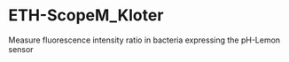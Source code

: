# ETH-ScopeM_Kloter
Measure fluorescence intensity ratio in bacteria expressing the pH-Lemon sensor 
